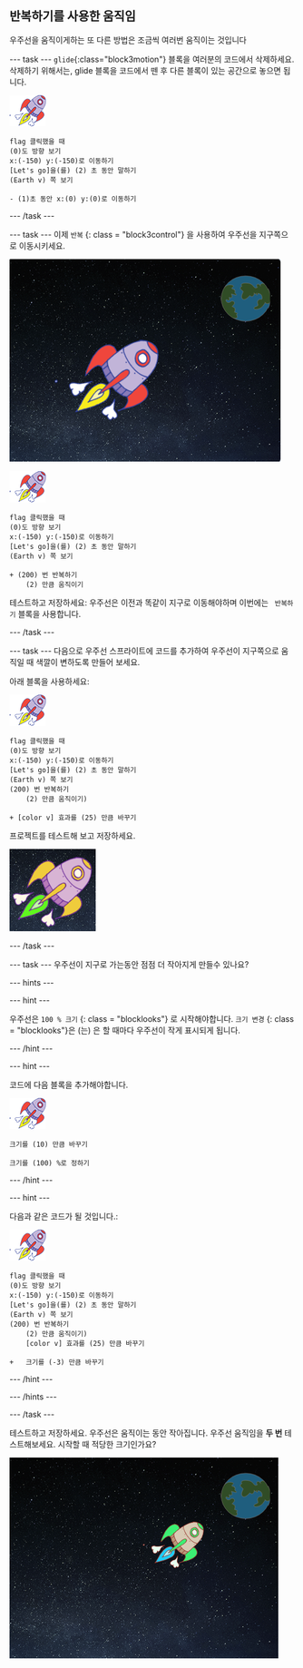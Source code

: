 ## 반복하기를 사용한 움직임

우주선을 움직이게하는 또 다른 방법은 조금씩 여러번 움직이는 것입니다

\--- task \--- `glide`{:class="block3motion"} 블록을 여러분의 코드에서 삭제하세요. 삭제하기 위해서는, glide 블록을 코드에서 뗀 후 다른 블록이 있는 공간으로 놓으면 됩니다.

![우주선 스프라이트](images/sprite-spaceship.png)

```blocks3
flag 클릭했을 때
(0)도 방향 보기
x:(-150) y:(-150)로 이동하기
[Let's go]을(를) (2) 초 동안 말하기
(Earth v) 쪽 보기

- (1)초 동안 x:(0) y:(0)로 이동하기
```

\--- /task \---

\--- task \--- 이제 ` 반복 ` {: class = "block3control"} 을 사용하여 우주선을 지구쪽으로 이동시키세요.

![우주선 움직임 테스트](images/space-animate-stage.png)

![우주선 스프라이트](images/sprite-spaceship.png)

```blocks3
flag 클릭했을 때
(0)도 방향 보기
x:(-150) y:(-150)로 이동하기
[Let's go]을(를) (2) 초 동안 말하기
(Earth v) 쪽 보기

+ (200) 번 반복하기
    (2) 만큼 움직이기
```

테스트하고 저장하세요: 우주선은 이전과 똑같이 지구로 이동해야하며 이번에는 ` 반복하기` 블록을 사용합니다.

\--- /task \---

\--- task \--- 다음으로 우주선 스프라이트에 코드를 추가하여 우주선이 지구쪽으로 움직일 때 색깔이 변하도록 만들어 보세요.

아래 블록을 사용하세요:

![우주선 스프라이트](images/sprite-spaceship.png)

```blocks3
flag 클릭했을 때
(0)도 방향 보기
x:(-150) y:(-150)로 이동하기
[Let's go]을(를) (2) 초 동안 말하기
(Earth v) 쪽 보기
(200) 번 반복하기
    (2) 만큼 움직이기)

+ [color v] 효과를 (25) 만큼 바꾸기
```

프로젝트를 테스트해 보고 저장하세요.

![우주석 색바꾸기 테스트](images/space-colour-test.png)

\--- /task \---

\--- task \--- 우주선이 지구로 가는동안 점점 더 작아지게 만들수 있나요?

\--- hints \---

\--- hint \---

우주선은 ` 100 % 크기 ` {: class = "blocklooks"} 로 시작해야합니다. ` 크기 변경 ` {: class = "blocklooks"}은 (는) 은 할 때마다 우주선이 작게 표시되게 됩니다.

\--- /hint \---

\--- hint \---

코드에 다음 블록을 추가해야합니다.

![우주선 스프라이트](images/sprite-spaceship.png)

```blocks3
크기를 (10) 만큼 바꾸기

크기를 (100) %로 정하기
```

\--- /hint \---

\--- hint \---

다음과 같은 코드가 될 것입니다.:

![우주선 스프라이트](images/sprite-spaceship.png)

```blocks3
flag 클릭했을 때
(0)도 방향 보기
x:(-150) y:(-150)로 이동하기
[Let's go]을(를) (2) 초 동안 말하기
(Earth v) 쪽 보기
(200) 번 반복하기
    (2) 만큼 움직이기)
    [color v] 효과를 (25) 만큼 바꾸기

+   크기를 (-3) 만큼 바꾸기
```

\--- /hint \---

\--- /hints \---

\--- /task \---

테스트하고 저장하세요. 우주선은 움직이는 동안 작아집니다. 우주선 움직임을 **두 번** 테스트해보세요. 시작할 때 적당한 크기인가요?

![우주선 작아지기 테스트](images/space-size-test.png)